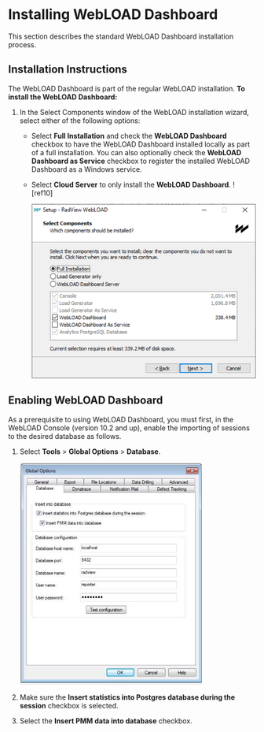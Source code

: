 # Installing WebLOAD Dashboard

This section describes the standard WebLOAD Dashboard installation process.  

## Installation Instructions

The WebLOAD Dashboard is part of the regular WebLOAD installation.  **To install the WebLOAD Dashboard:** 

1. In the Select Components window of the WebLOAD installation wizard, select either of the following options: 

   - Select **Full Installation** and check the **WebLOAD Dashboard** checkbox to have the WebLOAD Dashboard installed locally as part of a full installation. You can also optionally check the **WebLOAD Dashboard as Service** checkbox to register the installed WebLOAD Dashboard as a Windows service.  

   - Select **Cloud Server** to only install the **WebLOAD Dashboard**. ![ref10]

     ![installation](../images/installation.png)



## Enabling WebLOAD Dashboard

As a prerequisite to using WebLOAD Dashboard, you must first, in the WebLOAD Console (version 10.2 and up), enable the importing of sessions to the desired database as follows. 

1. Select **Tools** > **Global Options** > **Database**. 

   ![Console Global options](../images/console_global_options.jpeg)

   

2. Make sure the **Insert statistics into Postgres database during the session** checkbox is selected. 

3. Select the **Insert PMM data into database** checkbox.